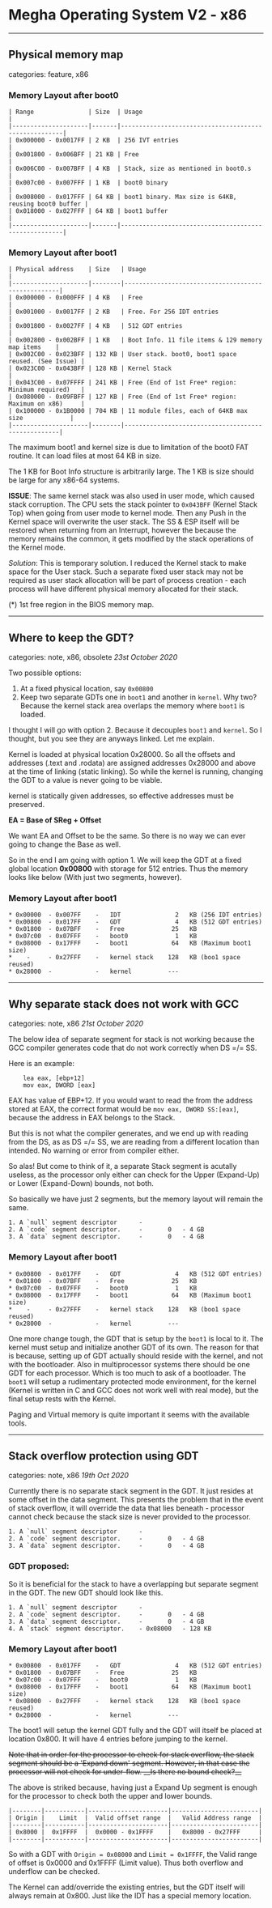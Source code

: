 # Megha Operating System V2 - x86
------------------------------------------------------------------------------

## Physical memory map
categories: feature, x86

### Memory Layout after boot0

```
| Range               | Size  | Usage                                                |
|---------------------|-------|------------------------------------------------------|
| 0x000000 - 0x0017FF | 2 KB  | 256 IVT entries                                      |
| 0x001800 - 0x006BFF | 21 KB | Free                                                 |
| 0x006C00 - 0x007BFF | 4 KB  | Stack, size as mentioned in boot0.s                  |
| 0x007c00 - 0x007FFF | 1 KB  | boot0 binary                                         |
| 0x008000 - 0x017FFF | 64 KB | boot1 binary. Max size is 64KB, reusing boot0 buffer |
| 0x018000 - 0x027FFF | 64 KB | boot1 buffer                                         |
|---------------------|-------|------------------------------------------------------|
```

### Memory Layout after boot1

```
| Physical address    | Size   | Usage                                              |
|---------------------|--------|----------------------------------------------------|
| 0x000000 - 0x000FFF | 4 KB   | Free                                               |
| 0x001000 - 0x0017FF | 2 KB   | Free. For 256 IDT entries                          |
| 0x001800 - 0x0027FF | 4 KB   | 512 GDT entries                                    |
| 0x002800 - 0x002BFF | 1 KB   | Boot Info. 11 file items & 129 memory map items    |
| 0x002C00 - 0x023BFF | 132 KB | User stack. boot0, boot1 space reused. (See Issue) |
| 0x023C00 - 0x043BFF | 128 KB | Kernel Stack                                       |
| 0x043C00 - 0x07FFFF | 241 KB | Free (End of 1st Free* region: Minimum required)   |
| 0x080000 - 0x09FBFF | 127 KB | Free (End of 1st Free* region: Maximum on x86)     |
| 0x100000 - 0x1B0000 | 704 KB | 11 module files, each of 64KB max size             |
|---------------------|--------|----------------------------------------------------|
```

The maximum boot1 and kernel size is due to limitation of the boot0 FAT routine.
It can load files at most 64 KB in size.

The 1 KB for Boot Info structure is arbitrarily large. The 1 KB is size should be
large for any x86-64 systems.

**ISSUE**: The same kernel stack was also used in user mode, which caused stack corruption. The CPU
sets the stack pointer to `0x043BFF` (Kernel Stack Top) when going from user mode to kernel mode.
Then any Push in the Kernel space will overwrite the user stack. The SS & ESP itself will be
restored when returning from an Interrupt, however the because the memory remains the common, it
gets modified by the stack operations of the Kernel mode.

_Solution_: This is temporary solution. I reduced the Kernel stack to make space for the User stack.
Such a separate fixed user stack may not be required as user stack allocation will be part of
process creation - each process will have different physical memory allocated for their stack.

(*) 1st free region in the BIOS memory map.

------------------------------------------------------------------------------

## Where to keep the GDT?
categories: note, x86, obsolete
_23st October 2020_

Two possible options:
1. At a fixed physical location, say `0x00800`
2. Keep two separate GDTs one in `boot1` and another in `kernel`. Why two?
   Because the kernel stack area overlaps the memory where `boot1` is loaded.

I thought I will go with option 2. Because it decouples `boot1` and `kernel`.
So I thought, but you see they are anyways linked. Let me explain.

Kernel is loaded at physical location 0x28000. So all the offsets and addresses
(.text and .rodata) are assigned addresses 0x28000 and above at the time of
linking (static linking). So while the kernel is running, changing the GDT to a
value is never going to be viable.

kernel is statically given addresses, so effective addresses must be preserved. 

**EA = Base of SReg + Offset**

We want EA and Offset to be the same. So there is no way we can ever going to
change the Base as well. 

So in the end I am going with option 1. We will keep the GDT at a fixed global
location **0x00800** with storage for 512 entries. Thus the memory looks like
below (With just two segments, however). 

### Memory Layout after boot1

```
* 0x00000  - 0x007FF    -   IDT               2   KB (256 IDT entries)
* 0x00800  - 0x017FF    -   GDT               4   KB (512 GDT entries)
* 0x01800  - 0x07BFF    -   Free             25   KB
* 0x07c00  - 0x07FFF    -   boot0             1   KB 
* 0x08000  - 0x17FFF    -   boot1            64   KB (Maximum boot1 size)
*    -     - 0x27FFF    -   kernel stack    128   KB (boo1 space reused)
* 0x28000  -            -   kernel          ---
```

------------------------------------------------------------------------------

## Why separate stack does not work with GCC
categories: note, x86
_21st October 2020_

The below idea of separate segment for stack is not working because the GCC
compiler generates code that do not work correctly when DS =/= SS.

Here is an example:
```
    lea eax, [ebp+12]
    mov eax, DWORD [eax]
```

EAX has value of EBP+12. If you would want to read the from the address stored
at EAX, the correct format would be `mov eax, DWORD SS:[eax]`, because the
address in EAX belongs to the Stack.

But this is not what the compiler generates, and we end up with reading from
the DS, as as DS =/= SS, we are reading from a different location than
intended. No warning or error from compiler either.

So alas! But come to think of it, a separate Stack segment is acutally useless,
as the processor only either can check for the Upper (Expand-Up) or Lower
(Expand-Down) bounds, not both.

So basically we have just 2 segments, but the memory layout will remain the
same.

```
1. A `null` segment descriptor  	- 
2. A `code` segment descriptor.	    -       0   - 4 GB
3. A `data` segment descriptor.	    -       0   - 4 GB
```

### Memory Layout after boot1

```
* 0x00800  - 0x017FF    -   GDT               4   KB (512 GDT entries)
* 0x01800  - 0x07BFF    -   Free             25   KB
* 0x07c00  - 0x07FFF    -   boot0             1   KB 
* 0x08000  - 0x17FFF    -   boot1            64   KB (Maximum boot1 size)
*    -     - 0x27FFF    -   kernel stack    128   KB (boo1 space reused)
* 0x28000  -            -   kernel          ---
```

One more change tough, the GDT that is setup by the `boot1` is local to it. The
kernel must setup and initialize another GDT of its own. The reason for that is
because, setting up of GDT actually should reside with the kernel, and not with
the bootloader. Also in multiprocessor systems there should be one GDT for each
processor. Which is too much to ask of a bootloader. The `boot1` will setup a
rudimentary protected mode environment, for the kernel (Kernel is written in C
and GCC does not work well with real mode), but the final setup rests with the
Kernel.

Paging and Virtual memory is quite important it seems with the available
tools.

------------------------------------------------------------------------------

## Stack overflow protection using GDT
categories: note, x86
_19th Oct 2020_

Currently there is no separate stack segment in the GDT. It just resides at
some offset in the data segment. This presents the problem that in the event of
stack overflow, it will override the data that lies beneath - processor cannot
check because the stack size is never provided to the processor.

```
1. A `null` segment descriptor  	- 
2. A `code` segment descriptor.	    -       0   - 4 GB
3. A `data` segment descriptor.	    -       0   - 4 GB
```

### GDT proposed:
So it is beneficial for the stack to have a overlapping but separate segment in
the GDT. The new GDT should look like this.

```
1. A `null` segment descriptor  	- 
2. A `code` segment descriptor.	    -       0   - 4 GB
3. A `data` segment descriptor.	    -       0   - 4 GB
4. A `stack` segment descriptor.    - 0x08000   - 128 KB
```

### Memory Layout after boot1

```
* 0x00800  - 0x017FF    -   GDT               4   KB (512 GDT entries)
* 0x01800  - 0x07BFF    -   Free             25   KB
* 0x07c00  - 0x07FFF    -   boot0             1   KB 
* 0x08000  - 0x17FFF    -   boot1            64   KB (Maximum boot1 size)
* 0x08000  - 0x27FFF    -   kernel stack    128   KB (boo1 space reused)
* 0x28000  -            -   kernel          ---
```

The boot1 will setup the kernel GDT fully and the GDT will itself be placed at
location 0x800. It will have 4 entries before jumping to the kernel.

<strike>
Note that in order for the processor to check for stack overflow, the stack
segment should be a 'Expand down' segment. However, in that case the processor
will not check for under-flow. __Is there no bound check?__
</strike>

The above is striked because, having just a Expand Up segment is enough for the
processor to check both the upper and lower bounds. 

```
|--------|-----------|----------------------|------------------------|
| Origin |    Limit  |  Valid offset range  |   Valid Address range  |
|--------|-----------|----------------------|------------------------|
| 0x8000 |  0x1FFFF  |  0x0000 - 0x1FFFF    |   0x8000 - 0x27FFF     |
|--------|-----------|----------------------|------------------------|
```

So with a GDT with `Origin = 0x08000` and `Limit = 0x1FFFF`, 
the Valid range of offset is 0x0000 and 0x1FFFF (Limit value). Thus both
overflow and underflow can be checked.

The Kernel can add/override the existing entries, but the GDT itself will
always remain at 0x800. Just like the IDT has a special memory location.

